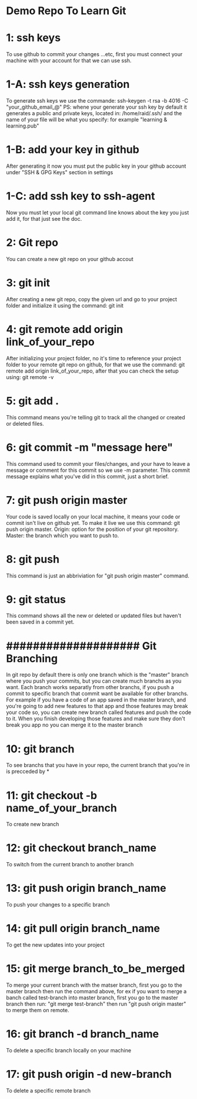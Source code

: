 # Demo Repo To Learn Git

# 1: ssh keys
To use github to commit your changes ...etc, first you must connect your machine with your account for that we can use ssh.

# 1-A: ssh keys generation
To generate ssh keys we use the commande: ssh-keygen -t rsa -b 4016 -C "your_github_email_@"
PS: whene your generate your ssh key by default it generates a public and private keys, located in: /home/raid/.ssh/ and the name of your file will be what you specify: for example "learning & learning.pub"

# 1-B: add your key in github
After generating it now you must put the public key in your github account under "SSH & GPG Keys" section in settings

# 1-C: add ssh key to ssh-agent
Now you must let your local git command line knows about the key you just add it, for that just see the doc.

# 2: Git repo
You can create a new git repo on your github accout

# 3: git init
After creating a new git repo, copy the given url and go to your project folder and initialize it using the command: git init 

# 4: git remote add origin link_of_your_repo
After initializing your project folder, no it's time to reference your project folder to your remote git repo on github, for that we use the command: git remote add origin link_of_your_repo, after that you can check the setup using: git remote -v

# 5: git add .
This command means you're telling git to track all the changed or created or deleted files.

# 6: git commit -m "message here"
This command used to commit your files/changes, and your have to leave a message or comment for this commit so we use -m parameter. This commit message explains what you've did in this commit, just a short brief.

# 7: git push origin master
Your code is saved locally on your local machine, it means your code or commit isn't live on github yet. To make it live we use this command: git push origin master.
Origin: option for the position of your git repository.
Master: the branch which you want to push to. 

# 8: git push
This command is just an abbriviation for "git push origin master" command.

# 9: git status
This command shows all the new or deleted or updated files but haven't been saved in a commit yet.

# #################### Git Branching ####################
In git repo by default there is only one branch which is the "master" branch where you push your commits, but you can create much branchs as you want.
Each branch works separatly from other branchs, if you push a commit to specific branch that commit want be available for other branchs. For example if you have a code of an app saved in the master branch, and you're going to add new features to that app and those features may break your code so, you can create new branch called features and push the code to it. 
When you finish developing those features and make sure they don't break you app no you can merge it to the master branch

# 10: git branch
To see branchs that you have in your repo, the current branch that you're in is precceded by *

# 11: git checkout -b name_of_your_branch
To create new branch

# 12: git checkout branch_name
To switch from the current branch to another branch

# 13: git push origin branch_name
To push your changes to a specific branch

# 14: git pull origin branch_name
To get the new updates into your project

# 15: git merge branch_to_be_merged
To merge your current branch with the matser branch, first you go to the master branch then run the command above, for ex if you want to merge a banch called test-branch into master branch, first you go to the master branch then run: "git merge test-branch" then run "git push origin master" to merge them on remote.

# 16: git branch -d branch_name
To delete a specific branch locally on your machine

# 17: git push origin -d new-branch
To delete a specific remote branch